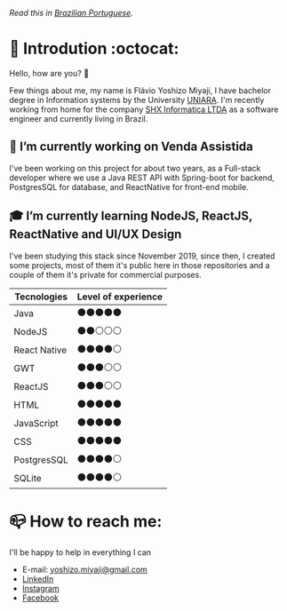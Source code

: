 *Read this in [Brazilian Portuguese](README.pt-BR.md).*

<!--
**FlavioMiyaji/FlavioMiyaji** is a ✨ _special_ ✨ repository because its `README.md` (this file) appears on your GitHub profile.

Here are some ideas to get you started:

- 🔭 I’m currently working on ...
- 🌱 I’m currently learning ...
- 👯 I’m looking to collaborate on ...
- 🤔 I’m looking for help with ...
- 💬 Ask me about ...
- 📫 How to reach me: ...
- 😄 Pronouns: ...
- ⚡ Fun fact: ...
-->

# :wave: Introdution :octocat:
Hello, how are you? :metal:

Few things about me, my name is Flávio Yoshizo Miyaji, I have bachelor degree in Information systems by the University [UNIARA](https://www.uniara.com.br/). I'm recently working from home for the company [SHX Informatica LTDA](http://www.shx.com.br/site/) as a software engineer and currently living in Brazil.

## :briefcase: I’m currently working on Venda Assistida
I've been working on this project for about two years, as a Full-stack developer where we use a Java REST API with Spring-boot for backend, PostgresSQL for database, and ReactNative for front-end mobile.

## :mortar_board: I’m currently learning NodeJS, ReactJS, ReactNative and UI/UX Design
I've been studying this stack since November 2019, since then, I created some projects, most of them it's public here in those repositories and a couple of them it's private for commercial purposes.

|Tecnologies|Level of experience|
|-|-|
|Java|:black_circle::black_circle::black_circle::black_circle::black_circle:|
|NodeJS|:black_circle::black_circle::white_circle::white_circle::white_circle:|
|React Native|:black_circle::black_circle::black_circle::black_circle::white_circle:|
|GWT|:black_circle::black_circle::black_circle::white_circle::white_circle:|
|ReactJS|:black_circle::black_circle::black_circle::white_circle::white_circle:|
|HTML|:black_circle::black_circle::black_circle::black_circle::black_circle:|
|JavaScript|:black_circle::black_circle::black_circle::black_circle::black_circle:|
|CSS|:black_circle::black_circle::black_circle::black_circle::black_circle:|
|PostgresSQL|:black_circle::black_circle::black_circle::black_circle::white_circle:|
|SQLite|:black_circle::black_circle::black_circle::black_circle::white_circle:|

# :mailbox_closed: How to reach me:
I'll be happy to help in everything I can
- E-mail: yoshizo.miyaji@gmail.com
- [LinkedIn](https://www.linkedin.com/in/flavio-yoshizo-miyaji-b2500a199/)
- [Instagram](https://www.instagram.com/flaviomiyaji/)
- [Facebook](https://www.facebook.com/flavio.miyaji.3)
